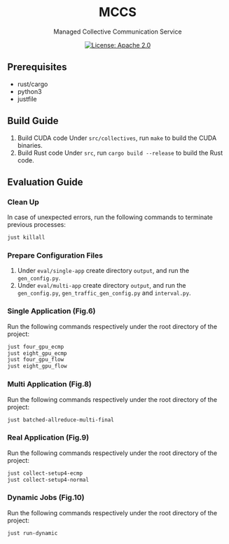 <h1 align="center">
MCCS
</h1>
<p align="center">Managed Collective Communication Service</p>
<p align="center">
<a href="./LICENSE">
<img src="https://img.shields.io/badge/license-Apache_2.0-blue.svg" alt="License: Apache 2.0">
</a>
</p>

## Prerequisites
- rust/cargo
- python3
- justfile


## Build Guide
1. Build CUDA code
Under `src/collectives`, run `make` to build the CUDA binaries.
2. Build Rust code
Under `src`, run `cargo build --release` to build the Rust code.

## Evaluation Guide
### Clean Up
In case of unexpected errors, run the following commands to terminate previous processes:
```bash
just killall
```
### Prepare Configuration Files
1. Under `eval/single-app` create directory `output`, and run the `gen_config.py`.
2. Under `eval/multi-app` create directory `output`, and run the `gen_config.py`, `gen_traffic_gen_config.py` and `interval.py`.

### Single Application (Fig.6)
Run the following commands respectively under the root directory of the project:
```bash
just four_gpu_ecmp
just eight_gpu_ecmp
just four_gpu_flow
just eight_gpu_flow
```

### Multi Application (Fig.8)
Run the following commands respectively under the root directory of the project:
```bash
just batched-allreduce-multi-final
```

### Real Application (Fig.9)
Run the following commands respectively under the root directory of the project:
```bash
just collect-setup4-ecmp
just collect-setup4-normal
```

### Dynamic Jobs (Fig.10)
Run the following commands respectively under the root directory of the project:
```bash
just run-dynamic
```
